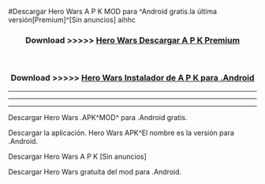 #Descargar Hero Wars  A P K MOD para ^Android gratis.la última versión[Premium]^[Sin anuncios] aihhc



<div align="center">
<h3>Download >>>>> <a href="https://es-web.web.app/?es= Hero Wars ">Hero Wars  Descargar A P K Premium</a></h3><br>

<h3>Download >>>>> <a href="https://es-web.web.app/?es= Hero Wars ">Hero Wars  Instalador de A P K para .Android</a></h3>
</div>


----------------------------------------------------------

----------------------------------------------------------

----------------------------------------------------------

Descargar Hero Wars  .APK^MOD^ para .Android gratis.

Descargar la aplicación. Hero Wars  APK^El nombre es la versión para .Android.

Descargar Hero Wars  A P K [Sin anuncios]

Descargar Hero Wars  gratuita del mod para .Android.